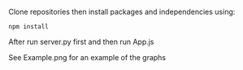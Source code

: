 Clone repositories then install packages and independencies using:
```
npm install
```

After run server.py first and then run App.js

See Example.png for an example of the graphs
